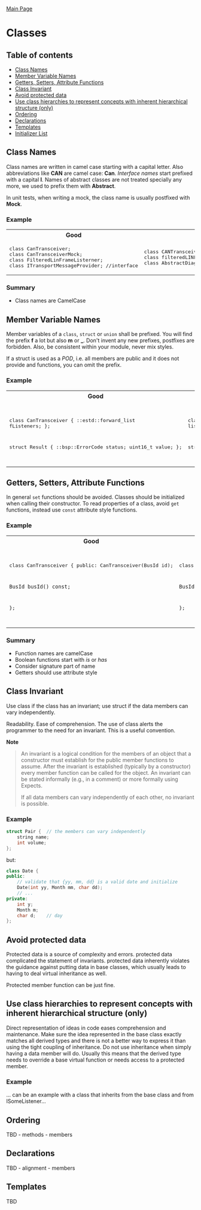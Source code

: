 [Main Page](../README.md)

# Classes

## Table of contents
* [Class Names](#class-names)
* [Member Variable Names](#member-variable-names)
* [Getters, Setters, Attribute Functions](#getters,-setters,-attribute-functions)
* [Class Invariant](#class-invariant)
* [Avoid protected data](#avoid-protected-data)
* [Use class hierarchies to represent concepts with inherent hierarchical structure (only)](#)
* [Ordering](#ordering)
* [Declarations](#declarations)
* [Templates](#templates)
* [Initializer List](Formatting.md#initializer-list)

## Class Names
Class names are written in camel case starting with a capital letter. Also abbreviations like **CAN** are camel case: **Can**.
_Interface names_ start prefixed with a capital **I**. Names of abstract classes are not treated specially any more, we used to prefix them with **Abstract**.

In unit tests, when writing a mock, the class name is usually postfixed with **Mock**.

### Example
<table>
<tr><th width="400px">Good</th><th width="400px">Bad</th></tr>
<tr><td>
<pre lang="cpp">
class CanTransceiver;
class CanTransceiverMock;
class FilteredLinFrameListerner;
class ITransportMessageProvider; //interface
</pre>
</td><td>
<pre lang="cpp">
class CANTransceiver;
class filteredLINFrameListener;
class AbstractDiagJob; //should be DiagJob
</pre>
</td></tr>
</table>

### Summary
* Class names are CamelCase

## Member Variable Names
Member variables of a `class`, `struct` or `union` shall be prefixed. You will
find the prefix **f** a lot but also **m** or **_**. Don't invent any new
prefixes, postfixes are forbidden. Also, be consistent within your module, never
mix styles.

If a struct is used as a *POD*, i.e. all members are public and it does not
provide and functions, you can omit the prefix.

### Example
<table>
<tr><th width="400px">Good</th><th width="400px">Bad</th></tr>
<tr><td>
<pre lang="cpp">

class CanTransceiver
{
    ::estd::forward_list<ICanFrameListener> fListeners;
};

struct Result
{
    ::bsp::ErrorCode status;
    uint16_t value;
};

</pre>
</td><td>
<pre lang="cpp">

class CanTransceiver
{
    ::estd::forward_list<ICanFrameListener> listeners;
};

struct Result
{
    ::bsp::ErrorCode Status;
    uint16_t value_;
};

</pre>
</td></tr>
</table>


## Getters, Setters, Attribute Functions
In general `set` functions should be avoided. Classes should be initialized
when calling their constructor. To read properties of a class, avoid `get`
functions, instead use `const` attribute style functions.

### Example
<table>
<tr><th width="400px">Good</th><th width="400px">Bad</th></tr>
<tr><td>
<pre lang="cpp">

class CanTransceiver
{
public:
    CanTransceiver(BusId id);

    BusId busId() const;
};

</pre>
</td><td>
<pre lang="cpp">

class CanTransceiver
{
public:
    void setBusId(BusId id);

    BusId getBusId() const;
};

</pre>
</td></tr>
</table>

### Summary
* Function names are camelCase
* Boolean functions start with _is_ or _has_
* Consider signature part of name
* Getters should use attribute style

## Class Invariant
Use class if the class has an invariant; use struct if the data members can vary independently.

Readability. Ease of comprehension. The use of class alerts the programmer to the need for an invariant. This is a useful convention.

**Note**
> An invariant is a logical condition for the members of an object that a constructor must establish for the public member functions to assume.
> After the invariant is established (typically by a constructor) every member function can be called for the object. An invariant can be stated informally (e.g., in a comment) or more formally using Expects.
>
> If all data members can vary independently of each other, no invariant is possible.

### Example
```cpp
struct Pair {  // the members can vary independently
    string name;
    int volume;
};
```
but:
```cpp
class Date {
public:
    // validate that {yy, mm, dd} is a valid date and initialize
    Date(int yy, Month mm, char dd);
    // ...
private:
    int y;
    Month m;
    char d;    // day
};
```

## Avoid protected data
Protected data is a source of complexity and errors. protected data complicated the statement of invariants.
protected data inherently violates the guidance against putting data in base classes, which usually leads to having to deal virtual inheritance as well.

Protected member function can be just fine.

## Use class hierarchies to represent concepts with inherent hierarchical structure (only)
Direct representation of ideas in code eases comprehension and maintenance. Make sure the idea represented in the base class exactly matches all derived types and there is not a better way to express it than using the tight coupling of inheritance.
Do not use inheritance when simply having a data member will do. Usually this means that the derived type needs to override a base virtual function or needs access to a protected member.

### Example
 ... can be an example with a class that inherits from the base class and from ISomeListener...

## Ordering
TBD
    - methods
    - members

## Declarations
TBD
    - alignment
    - members

## Templates
TBD

